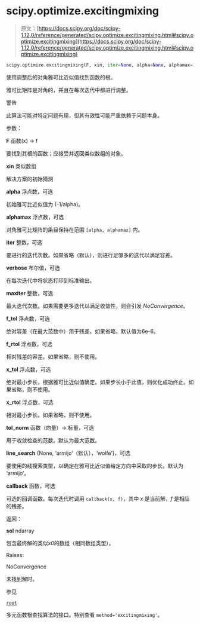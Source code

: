 # scipy.optimize.excitingmixing

> 原文：[https://docs.scipy.org/doc/scipy-1.12.0/reference/generated/scipy.optimize.excitingmixing.html#scipy.optimize.excitingmixing](https://docs.scipy.org/doc/scipy-1.12.0/reference/generated/scipy.optimize.excitingmixing.html#scipy.optimize.excitingmixing)

```py
scipy.optimize.excitingmixing(F, xin, iter=None, alpha=None, alphamax=1.0, verbose=False, maxiter=None, f_tol=None, f_rtol=None, x_tol=None, x_rtol=None, tol_norm=None, line_search='armijo', callback=None, **kw)
```

使用调整后的对角雅可比近似值找到函数的根。

雅可比矩阵是对角的，并且在每次迭代中都进行调整。

警告

此算法可能对特定问题有用，但其有效性可能严重依赖于问题本身。

参数：

**F** 函数(x) -> f

要找到其根的函数；应接受并返回类似数组的对象。

**xin** 类似数组

解决方案的初始猜测

**alpha** 浮点数，可选

初始雅可比近似值为 (-1/alpha)。

**alphamax** 浮点数，可选

对角雅可比矩阵的条目保持在范围 `[alpha, alphamax]` 内。

**iter** 整数，可选

要进行的迭代次数。如果省略（默认），则进行足够多的迭代以满足容差。

**verbose** 布尔值，可选

在每次迭代中将状态打印到标准输出。

**maxiter** 整数，可选

最大迭代次数。如果需要更多迭代以满足收敛性，则会引发 *NoConvergence*。

**f_tol** 浮点数，可选

绝对容差（在最大范数中）用于残差。如果省略，默认值为6e-6。

**f_rtol** 浮点数，可选

相对残差的容差。如果省略，则不使用。

**x_tol** 浮点数，可选

绝对最小步长，根据雅可比近似值确定。如果步长小于此值，则优化成功终止。如果省略，则不使用。

**x_rtol** 浮点数，可选

相对最小步长。如果省略，则不使用。

**tol_norm** 函数（向量）-> 标量，可选

用于收敛检查的范数。默认为最大范数。

**line_search** {None, ‘armijo’（默认），‘wolfe’}，可选

要使用的线搜索类型，以确定在雅可比近似值给定方向中采取的步长。默认为 ‘armijo’。

**callback** 函数，可选

可选的回调函数。每次迭代时调用 `callback(x, f)`，其中 *x* 是当前解，*f* 是相应的残差。

返回：

**sol** ndarray

包含最终解的类似*x0*的数组（相同数组类型）。

Raises:

NoConvergence

未找到解时。

参见

[`root`](https://docs.scipy.org/doc/scipy-1.12.0/reference/generated/scipy.optimize.root.html#scipy.optimize.root "scipy.optimize.root")

多元函数根查找算法的接口。特别查看 `method='excitingmixing'`。

